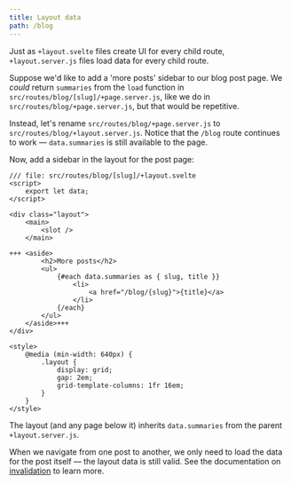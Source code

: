 ```yaml
---
title: Layout data
path: /blog
---
```


Just as `+layout.svelte` files create UI for every child route, `+layout.server.js` files load data for every child route.

Suppose we'd like to add a 'more posts' sidebar to our blog post page. We _could_ return `summaries` from the `load` function in `src/routes/blog/[slug]/+page.server.js`, like we do in `src/routes/blog/+page.server.js`, but that would be repetitive.

Instead, let's rename `src/routes/blog/+page.server.js` to `src/routes/blog/+layout.server.js`. Notice that the `/blog` route continues to work — `data.summaries` is still available to the page.

Now, add a sidebar in the layout for the post page:

```svelte
/// file: src/routes/blog/[slug]/+layout.svelte
<script>
	export let data;
</script>

<div class="layout">
	<main>
		<slot />
	</main>

+++	<aside>
		<h2>More posts</h2>
		<ul>
			{#each data.summaries as { slug, title }}
				<li>
					<a href="/blog/{slug}">{title}</a>
				</li>
			{/each}
		</ul>
	</aside>+++
</div>

<style>
	@media (min-width: 640px) {
		.layout {
			display: grid;
			gap: 2em;
			grid-template-columns: 1fr 16em;
		}
	}
</style>
```

The layout (and any page below it) inherits `data.summaries` from the parent `+layout.server.js`.

When we navigate from one post to another, we only need to load the data for the post itself — the layout data is still valid. See the documentation on [invalidation](https://kit.svelte.dev/docs/load#rerunning-load-functions) to learn more.
